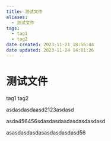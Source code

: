 ```yaml
---
title: 测试文件
aliases:
  - 测试文件
tags:
  - tag1
  - tag2
date created: 2023-11-21 18:56:44
date updated: 2023-11-24 14:01:26
---
```


# 测试文件

tag1 tag2

asdasdasdaasd2123asdasd

asda456456sdasdasdasdasdasdasdasd

asasdasdasdasasdasdasdasd56